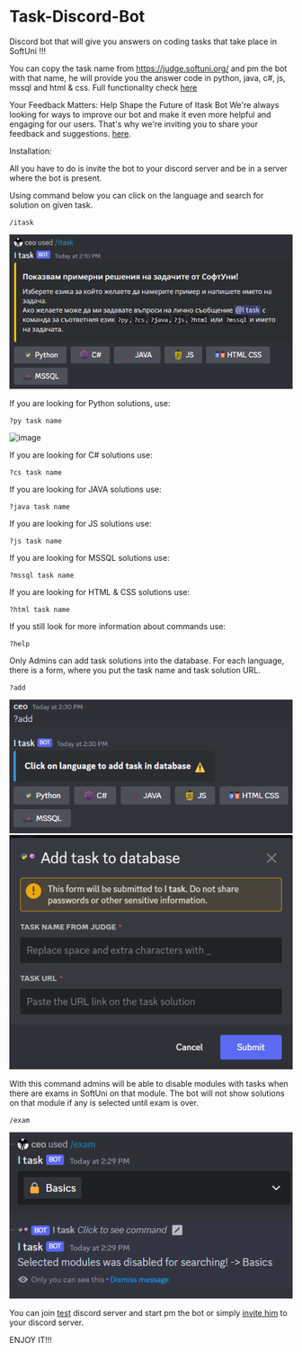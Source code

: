 # Task-Discord-Bot
Discord bot that will give you answers on coding tasks that take place in SoftUni !!!

You can copy the task name from https://judge.softuni.org/ and pm the bot with that name, he will provide you the answer code in python, java, c#, js, mssql and html & css.
Full functionality check [here](https://www.ceo-py.eu/DiscordBot/)


Your Feedback Matters: Help Shape the Future of Itask Bot
We're always looking for ways to improve our bot and make it even more helpful and engaging for our users. 
That's why we're inviting you to share your feedback and suggestions. [here](https://github.com/ceo-py/Task-Discord-Bot/discussions).


Installation:

All you have to do is invite the bot to your discord server and be in a server where the bot is present.


Using command below you can click on the language and search for solution on given task.
```code
/itask
```
![image](https://github.com/ceo-py/Project-Pictures/blob/main/Itask/itask_menu.png?raw=true)

If you are looking for Python solutions, use: 
```code
?py task name
```
![image](https://cdn.discordapp.com/attachments/983670671647313930/1058016817790062693/image.png)

If you are looking for C# solutions use: 
```code
?cs task name
```
If you are looking for JAVA solutions use: 
```code
?java task name
```

If you are looking for JS solutions use: 
```code
?js task name
```

If you are looking for MSSQL solutions use: 
```code
?mssql task name
```

If you are looking for HTML & CSS solutions use: 
```code
?html task name
```

If you still look for more information about commands use:
```code
?help
```
Only Admins can add task solutions into the database. For each language, there is a form, where you put the task name and task solution URL.
```code
?add
```
![image](https://github.com/ceo-py/Project-Pictures/blob/main/Itask/add_example.png?raw=true)
![image](https://github.com/ceo-py/Project-Pictures/blob/main/Itask/add_example_modal.png?raw=true)

With this command admins will be able to disable modules with tasks when there are exams in SoftUni on that module. The bot will not show solutions on that module if any is selected until exam is over.
```code
/exam
```
![image](https://github.com/ceo-py/Project-Pictures/blob/main/Itask/exam_example.png?raw=true)


You can join [test](https://discord.gg/gCcfWpMCgE) discord server and start pm the bot or simply [invite him](https://discord.com/api/oauth2/authorize?client_id=970393820497838180&permissions=2048&scope=bot) to your discord server.


ENJOY IT!!!